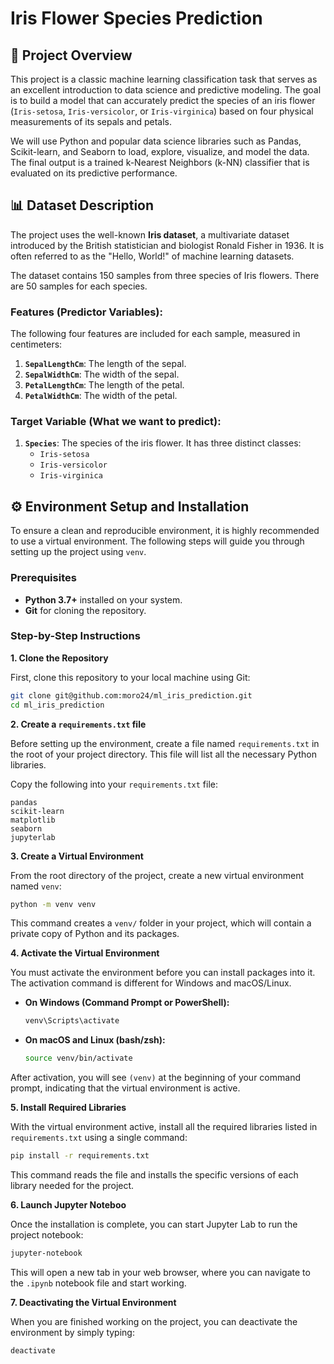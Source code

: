 # Iris Flower Species Prediction

## 📖 Project Overview

This project is a classic machine learning classification task that serves as an excellent introduction to data science and predictive modeling. The goal is to build a model that can accurately predict the species of an iris flower (`Iris-setosa`, `Iris-versicolor`, or `Iris-virginica`) based on four physical measurements of its sepals and petals.

We will use Python and popular data science libraries such as Pandas, Scikit-learn, and Seaborn to load, explore, visualize, and model the data. The final output is a trained k-Nearest Neighbors (k-NN) classifier that is evaluated on its predictive performance.

## 📊 Dataset Description

The project uses the well-known **Iris dataset**, a multivariate dataset introduced by the British statistician and biologist Ronald Fisher in 1936. It is often referred to as the "Hello, World!" of machine learning datasets.

The dataset contains 150 samples from three species of Iris flowers. There are 50 samples for each species.

### Features (Predictor Variables):

The following four features are included for each sample, measured in centimeters:

1.  **`SepalLengthCm`**: The length of the sepal.
2.  **`SepalWidthCm`**: The width of the sepal.
3.  **`PetalLengthCm`**: The length of the petal.
4.  **`PetalWidthCm`**: The width of the petal.

### Target Variable (What we want to predict):

1.  **`Species`**: The species of the iris flower. It has three distinct classes:
    *   `Iris-setosa`
    *   `Iris-versicolor`
    *   `Iris-virginica`

## ⚙️ Environment Setup and Installation

To ensure a clean and reproducible environment, it is highly recommended to use a virtual environment. The following steps will guide you through setting up the project using `venv`.

### Prerequisites

*   **Python 3.7+** installed on your system.
*   **Git** for cloning the repository.

### Step-by-Step Instructions

**1. Clone the Repository**

First, clone this repository to your local machine using Git:
```bash
git clone git@github.com:moro24/ml_iris_prediction.git
cd ml_iris_prediction
```

**2. Create a `requirements.txt` file**

Before setting up the environment, create a file named `requirements.txt` in the root of your project directory. This file will list all the necessary Python libraries.

Copy the following into your `requirements.txt` file:
```
pandas
scikit-learn
matplotlib
seaborn
jupyterlab
```

**3. Create a Virtual Environment**

From the root directory of the project, create a new virtual environment named `venv`:
```bash
python -m venv venv
```
This command creates a `venv/` folder in your project, which will contain a private copy of Python and its packages.

**4. Activate the Virtual Environment**

You must activate the environment before you can install packages into it. The activation command is different for Windows and macOS/Linux.

*   **On Windows (Command Prompt or PowerShell):**
    ```bash
    venv\Scripts\activate
    ```

*   **On macOS and Linux (bash/zsh):**
    ```bash
    source venv/bin/activate
    ```

After activation, you will see `(venv)` at the beginning of your command prompt, indicating that the virtual environment is active.

**5. Install Required Libraries**

With the virtual environment active, install all the required libraries listed in `requirements.txt` using a single command:
```bash
pip install -r requirements.txt
```
This command reads the file and installs the specific versions of each library needed for the project.

**6. Launch Jupyter Noteboo**

Once the installation is complete, you can start Jupyter Lab to run the project notebook:
```bash
jupyter-notebook
```
This will open a new tab in your web browser, where you can navigate to the `.ipynb` notebook file and start working.

**7. Deactivating the Virtual Environment**

When you are finished working on the project, you can deactivate the environment by simply typing:
```bash
deactivate
```